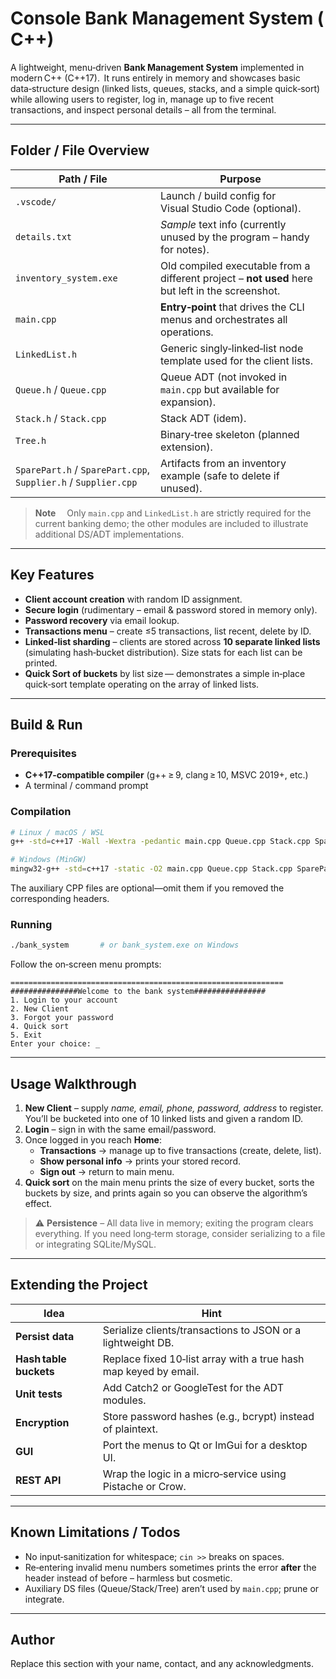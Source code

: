 # Console Bank Management System (C++)

A lightweight, menu‑driven **Bank Management System** implemented in modern C++ (C++17).  It runs entirely in memory and showcases basic data‑structure design (linked lists, queues, stacks, and a simple quick‑sort) while allowing users to register, log in, manage up to five recent transactions, and inspect personal details – all from the terminal.

---

## Folder / File Overview

| Path / File | Purpose |
|-------------|---------|
| `.vscode/` | Launch / build config for Visual Studio Code (optional). |
| `details.txt` | *Sample* text info (currently unused by the program – handy for notes). |
| `inventory_system.exe` | Old compiled executable from a different project – **not used** here but left in the screenshot. |
| `main.cpp` | **Entry‑point** that drives the CLI menus and orchestrates all operations. |
| `LinkedList.h` | Generic singly‑linked‑list node template used for the client lists. |
| `Queue.h` / `Queue.cpp` | Queue ADT (not invoked in `main.cpp` but available for expansion). |
| `Stack.h` / `Stack.cpp` | Stack ADT (idem). |
| `Tree.h` | Binary‑tree skeleton (planned extension). |
| `SparePart.h` / `SparePart.cpp`, `Supplier.h` / `Supplier.cpp` | Artifacts from an inventory example (safe to delete if unused). |

> **Note**  Only `main.cpp` and `LinkedList.h` are strictly required for the current banking demo; the other modules are included to illustrate additional DS/ADT implementations.

---

## Key Features

* **Client account creation** with random ID assignment.
* **Secure login** (rudimentary – email & password stored in memory only).
* **Password recovery** via email lookup.
* **Transactions menu**  – create ≤5 transactions, list recent, delete by ID.
* **Linked‑list sharding**  – clients are stored across **10 separate linked lists** (simulating hash‑bucket distribution).  Size stats for each list can be printed.
* **Quick Sort of buckets** by list size — demonstrates a simple in‑place quick‑sort template operating on the array of linked lists.

---

## Build & Run

### Prerequisites

* **C++17‑compatible compiler** (g++ ≥ 9, clang ≥ 10, MSVC 2019+, etc.)
* A terminal / command prompt

### Compilation

```bash
# Linux / macOS / WSL
g++ -std=c++17 -Wall -Wextra -pedantic main.cpp Queue.cpp Stack.cpp SparePart.cpp Supplier.cpp -o bank_system

# Windows (MinGW)
mingw32-g++ -std=c++17 -static -O2 main.cpp Queue.cpp Stack.cpp SparePart.cpp Supplier.cpp -o bank_system.exe
```

The auxiliary CPP files are optional—omit them if you removed the corresponding headers.

### Running

```bash
./bank_system       # or bank_system.exe on Windows
```

Follow the on‑screen menu prompts:

```
=============================================================
###############Welcome to the bank system################
1. Login to your account
2. New Client
3. Forgot your password
4. Quick sort
5. Exit
Enter your choice: _
```

---

## Usage Walkthrough

1. **New Client** – supply *name, email, phone, password, address* to register. You’ll be bucketed into one of 10 linked lists and given a random ID.
2. **Login** – sign in with the same email/password.
3. Once logged in you reach **Home**:
    * **Transactions** → manage up to five transactions (create, delete, list).
    * **Show personal info** → prints your stored record.
    * **Sign out** → return to main menu.
4. **Quick sort** on the main menu prints the size of every bucket, sorts the buckets by size, and prints again so you can observe the algorithm’s effect.

> ⚠️ **Persistence** – All data live in memory; exiting the program clears everything.  If you need long‑term storage, consider serializing to a file or integrating SQLite/MySQL.

---

## Extending the Project

| Idea | Hint |
|------|------|
| **Persist data** | Serialize clients/transactions to JSON or a lightweight DB. |
| **Hash table buckets** | Replace fixed 10‑list array with a true hash map keyed by email. |
| **Unit tests** | Add Catch2 or GoogleTest for the ADT modules. |
| **Encryption** | Store password hashes (e.g., bcrypt) instead of plaintext. |
| **GUI** | Port the menus to Qt or ImGui for a desktop UI. |
| **REST API** | Wrap the logic in a micro‑service using Pistache or Crow. |

---

## Known Limitations / Todos

* No input‑sanitization for whitespace; `cin >>` breaks on spaces.
* Re‑entering invalid menu numbers sometimes prints the error **after** the header instead of before – harmless but cosmetic.
* Auxiliary DS files (Queue/Stack/Tree) aren’t used by `main.cpp`; prune or integrate.


---

## Author

Replace this section with your name, contact, and any acknowledgments.
